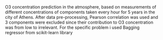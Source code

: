 O3 concentration prediction in the atmosphere, based on measurements of different concentrations of components taken every hour for 5 years in the city of Athens.
After data pre-processing, Pearson correlation was used and 3 components were excluded since their contribution to O3 concentration was from low to irrelevant.
For the specific problem i used Bagging regressor from scikit-learn library
